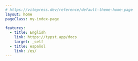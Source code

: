 ```yaml
---
# https://vitepress.dev/reference/default-theme-home-page
layout: home
pageClass: my-index-page

features:
  - title: English
    link: https://typst.app/docs
    target: _self
  - title: español
    link: /es/
---
```


<style>
  .my-index-page .VPContent {
    display: flex;
    align-items: center;
    justify-content: center;
  }
  .my-index-page .VPContent .VPLink .title {
    font-size: 1.5em;
    line-height: 1.46;
    min-width: fit-content;
  }
  .my-index-page .VPContent .VPLink .details {
    font-size: 1em;
    line-height: 1.46;
    color: inherit;
  }
</style>
